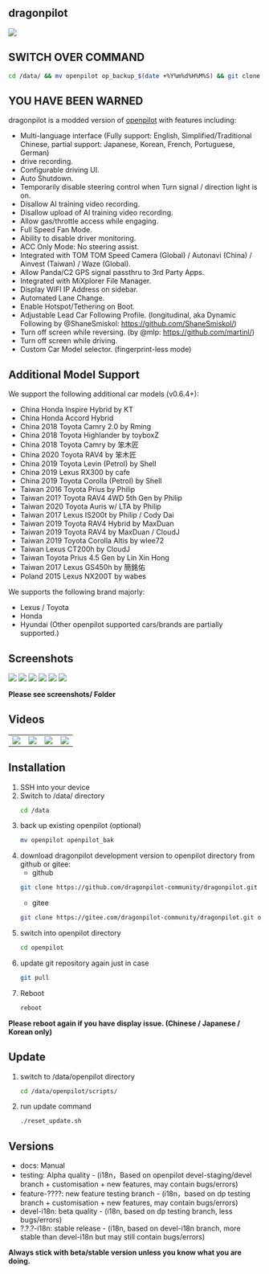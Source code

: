 dragonpilot
---
![](warning.jpg)

SWITCH OVER COMMAND
---
```bash
cd /data/ && mv openpilot op_backup_$(date +%Y%m%d%H%M%S) && git clone https://github.com/dragonpilot-community/dragonpilot.git openpilot -b devel-i18n && cd openpilot/scripts/ && ./reset_update.sh
```

**YOU HAVE BEEN WARNED**
---

dragonpilot is a modded version of [openpilot](https://github.com/commaai/openpilot/) with features including:  

* Multi-language interface (Fully support: English, Simplified/Traditional Chinese, partial support: Japanese, Korean, French, Portuguese, German)
* drive recording.
* Configurable driving UI.
* Auto Shutdown.
* Temporarily disable steering control when Turn signal / direction light is on.
* Disallow AI training video recording.
* Disallow upload of AI training video recording.
* Allow gas/throttle access while engaging.
* Full Speed Fan Mode.
* Ability to disable driver monitoring.
* ACC Only Mode: No steering assist.
* Integrated with TOM TOM Speed Camera (Global) / Autonavi (China) / Ainvest (Taiwan) / Waze (Global).
* Allow Panda/C2 GPS signal passthru to 3rd Party Apps. 
* Integrated with MiXplorer File Manager.
* Display WIFI IP Address on sidebar.
* Automated Lane Change.
* Enable Hotspot/Tethering on Boot.
* Adjustable Lead Car Following Profile. (longitudinal, aka Dynamic Following by @ShaneSmiskol: https://github.com/ShaneSmiskol/)
* Turn off screen while reversing. (by @mlp: https://github.com/martinl/)
* Turn off screen while driving.
* Custom Car Model selector. (fingerprint-less mode)

Additional Model Support
---
We support the following additional car models (v0.6.4+):
* China Honda Inspire Hybrid by KT
* China Honda Accord Hybrid
* China 2018 Toyota Camry 2.0 by Rming
* China 2018 Toyota Highlander by toyboxZ
* China 2018 Toyota Camry by 笨木匠
* China 2020 Toyota RAV4 by 笨木匠
* China 2019 Toyota Levin (Petrol) by Shell
* China 2019 Lexus RX300 by cafe
* China 2019 Toyota Corolla (Petrol) by Shell
* Taiwan 2016 Toyota Prius by Philip
* Taiwan 201? Toyota RAV4 4WD 5th Gen by Philip
* Taiwan 2020 Toyota Auris w/ LTA by Philip
* Taiwan 2017 Lexus IS200t by Philip / Cody Dai
* Taiwan 2019 Toyota RAV4 Hybrid by MaxDuan
* Taiwan 2019 Toyota RAV4 by MaxDuan / CloudJ
* Taiwan 2019 Toyota Corolla Altis by wlee72
* Taiwan Lexus CT200h by CloudJ
* Taiwan Toyota Prius 4.5 Gen by Lin Xin Hong
* Taiwan 2017 Lexus GS450h by 簡銘佑
* Poland 2015 Lexus NX200T by wabes

We supports the following brand majorly:
* Lexus / Toyota
* Honda
* Hyundai
(Other openpilot supported cars/brands are partially supported.)

Screenshots
---
![](dp_1.png) ![](dp_2.png) ![](dp_3.png) ![](dp_4.png) ![](dp_5.png) ![](dp_6.png)

**Please see screenshots/ Folder**

Videos
---
<table>
  <tr>
    <td><a href="https://www.youtube.com/watch?v=-Womm0aO8Cc" title="YouTube" rel="noopener"><img src="http://i3.ytimg.com/vi/-Womm0aO8Cc/hqdefault.jpg"></a></td>
    <td><a href="https://www.youtube.com/watch?v=ACrHqodnhKI" title="YouTube" rel="noopener"><img src="http://i3.ytimg.com/vi/ACrHqodnhKI/hqdefault.jpg"></a></td>
    <td><a href="https://www.youtube.com/watch?v=lovEJU_Y7eI" title="YouTube" rel="noopener"><img src="http://i3.ytimg.com/vi/lovEJU_Y7eI/hqdefault.jpg"></a></td>
    <td><a href="https://www.youtube.com/watch?v=fb0KEZgqH1Y" title="YouTube" rel="noopener"><img src="http://i3.ytimg.com/vi/fb0KEZgqH1Y/hqdefault.jpg"></a></td>
  </tr>
</table>

Installation
---
 
1. SSH into your device
2. Switch to /data/ directory 
    ```bash
    cd /data
    ```
3. back up existing openpilot (optional)
    ```bash
    mv openpilot openpilot_bak
    ```
4. download dragonpilot development version to openpilot directory from github or gitee:
    * github 
    ```bash
    git clone https://github.com/dragonpilot-community/dragonpilot.git openpilot -b devel-i18n
    ```
    * gitee
    ```bash 
    git clone https://gitee.com/dragonpilot-community/dragonpilot.git openpilot -b devel-i18n
    ```
5. switch into openpilot directory
    ```bash
    cd openpilot
    ```
6. update git repository again just in case
    ```bash
    git pull
    ```
7.  Reboot
    ```bash
    reboot
    ```

**Please reboot again if you have display issue. (Chinese / Japanese / Korean only)**

Update
---
1. switch to /data/openpilot directory 
    ```bash
    cd /data/openpilot/scripts/
    ```
2. run update command
    ```bash
    ./reset_update.sh
    ```

Versions
---
* docs: Manual
* testing: Alpha quality - (i18n，Based on openpilot devel-staging/devel branch + customisation + new features, may contain bugs/errors)
* feature-????: new feature testing branch - (i18n，based on dp testing branch + customisation + new features, may contain bugs/errors)
* devel-i18n: beta quality - (i18n, based on dp testing branch, less bugs/errors)
* ?.?.?-i18n: stable release - (i18n, based on devel-i18n branch, more stable than devel-i18n but may still contain bugs/errors)

**Always stick with beta/stable version unless you know what you are doing.**
